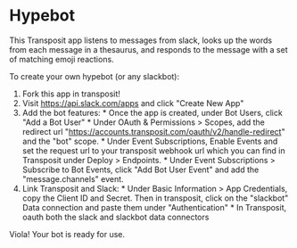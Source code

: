 # Hypebot

This Transposit app listens to messages from slack, looks up the words from each message in a thesaurus, and responds to the message with a set of matching emoji reactions.

To create your own hypebot (or any slackbot):

  1. Fork this app in transposit!
  2. Visit https://api.slack.com/apps and click "Create New App"
  3. Add the bot features:
    * Once the app is created, under Bot Users, click "Add a Bot User"
    * Under OAuth & Permissions > Scopes, add the redirect url "https://accounts.transposit.com/oauth/v2/handle-redirect" and the "bot" scope.
    * Under Event Subscriptions, Enable Events and set the request url to your transposit webhook url which you can find in Transposit under Deploy > Endpoints.
    * Under Event Subscriptions > Subscribe to Bot Events, click "Add Bot User Event" and add the "message.channels" event.
  4. Link Transposit and Slack:
    * Under Basic Information > App Credentials, copy the Client ID and Secret. Then in transposit, click on the "slackbot" Data connection and paste them under "Authentication"
    * In Transposit, oauth both the slack and slackbot data connectors

 Viola! Your bot is ready for use.

